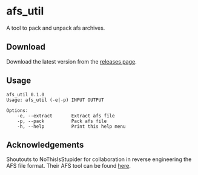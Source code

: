 afs_util
========

A tool to pack and unpack afs archives.

Download
--------

Download the latest version from the [releases page](https://github.com/Isaac-Lozano/afs_util/releases).

Usage
-----

```
afs_util 0.1.0
Usage: afs_util (-e|-p) INPUT OUTPUT

Options:
    -e, --extract       Extract afs file
    -p, --pack          Pack afs file
    -h, --help          Print this help menu
```

Acknowledgements
----------------

Shoutouts to NoThisIsStupider for collaboration in reverse engineering the AFS file format. Their AFS tool can be found [here](https://github.com/NoThisIsStupider/SA2-AFSTools).
